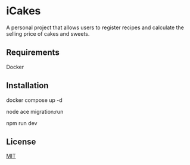 # iCakes

A personal project that allows users to register recipes and calculate the selling price of cakes and sweets.

## Requirements
Docker
## Installation
docker compose up -d

node ace migration:run

npm run dev


## License
[MIT](https://choosealicense.com/licenses/mit/)
